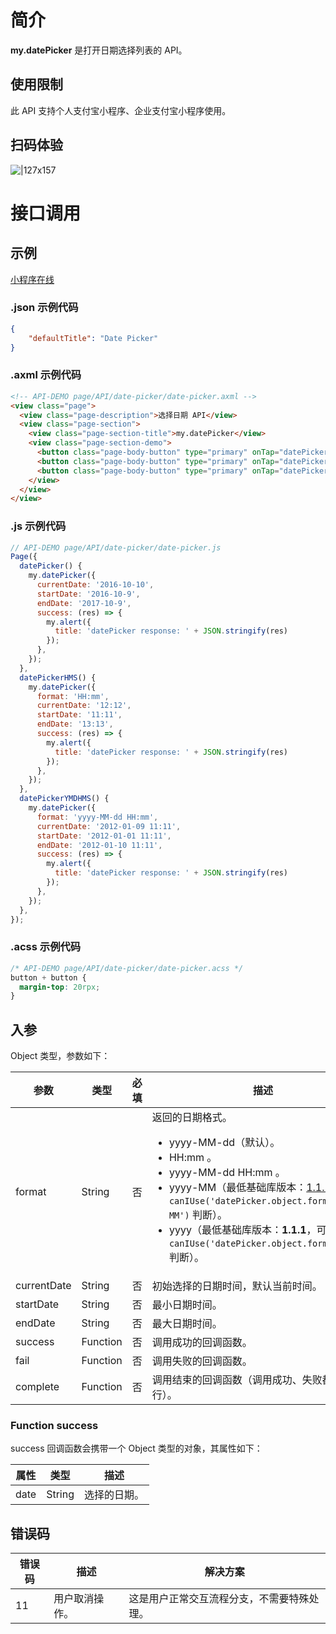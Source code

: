 # 简介
**my.datePicker** 是打开日期选择列表的 API。

## 使用限制

此 API 支持个人支付宝小程序、企业支付宝小程序使用。

## 扫码体验

![|127x157](https://gw.alipayobjects.com/zos/skylark-tools/public/files/8652e218e6d945058e66d1fd2eafc101.jpeg#align=left&display=inline&height=157&margin=%5Bobject%20Object%5D&originHeight=157&originWidth=127&status=done&style=none&width=127)

# 接口调用

## 示例
[小程序在线](https://opendocs.alipay.com/examples/eccf6b98-6a66-4584-8c36-2020d618b6a9) 

### .json 示例代码

```json
{
    "defaultTitle": "Date Picker"
}
```

### .axml 示例代码

```html
<!-- API-DEMO page/API/date-picker/date-picker.axml -->
<view class="page">
  <view class="page-description">选择日期 API</view>
  <view class="page-section">
    <view class="page-section-title">my.datePicker</view>
    <view class="page-section-demo">
      <button class="page-body-button" type="primary" onTap="datePicker">选择日期-1</button>
      <button class="page-body-button" type="primary" onTap="datePickerHMS">选择日期-2</button>
      <button class="page-body-button" type="primary" onTap="datePickerYMDHMS">选择日期-3</button>
    </view>
  </view>
</view>
```

### .js 示例代码

```javascript
// API-DEMO page/API/date-picker/date-picker.js
Page({
  datePicker() {
    my.datePicker({
      currentDate: '2016-10-10',
      startDate: '2016-10-9',
      endDate: '2017-10-9',
      success: (res) => {
        my.alert({
          title: 'datePicker response: ' + JSON.stringify(res)
        });
      },
    });
  },
  datePickerHMS() {
    my.datePicker({
      format: 'HH:mm',
      currentDate: '12:12',
      startDate: '11:11',
      endDate: '13:13',
      success: (res) => {
        my.alert({
          title: 'datePicker response: ' + JSON.stringify(res)
        });
      },
    });
  },
  datePickerYMDHMS() {
    my.datePicker({
      format: 'yyyy-MM-dd HH:mm',
      currentDate: '2012-01-09 11:11',
      startDate: '2012-01-01 11:11',
      endDate: '2012-01-10 11:11',
      success: (res) => {
        my.alert({
          title: 'datePicker response: ' + JSON.stringify(res)
        });
      },
    });
  },
});
```

### .acss 示例代码

```css
/* API-DEMO page/API/date-picker/date-picker.acss */
button + button {
  margin-top: 20rpx;
}
```

## 入参

Object 类型，参数如下：

| **参数** | **类型** | **必填** | **描述** |
| --- | --- | --- | --- |
| format | String | 否 | 返回的日期格式。<br /><ul><li>yyyy-MM-dd（默认）。</li><li>HH:mm 。</li><li>yyyy-MM-dd HH:mm 。</li><li>yyyy-MM（最低基础库版本：[1.1.1](https://opendocs.alipay.com/framework/compatibility)，可通过 `canIUse('datePicker.object.format.yyyy-MM')` 判断）。</li><li>yyyy（最低基础库版本：<b>1.1.1</b>，可通过 `canIUse('datePicker.object.format.yyyy')` 判断）。</li></ul> |
| currentDate | String | 否 | 初始选择的日期时间，默认当前时间。 |
| startDate | String | 否 | 最小日期时间。 |
| endDate | String | 否 | 最大日期时间。 |
| success | Function | 否 | 调用成功的回调函数。 |
| fail | Function | 否 | 调用失败的回调函数。 |
| complete | Function | 否 | 调用结束的回调函数（调用成功、失败都会执行）。 |


### Function success

success 回调函数会携带一个 Object 类型的对象，其属性如下：

| **属性** | **类型** | **描述** |
| --- | --- | --- |
| date | String | 选择的日期。 |


## 错误码
| **错误码** | **描述** | **解决方案** |
| --- | --- | --- |
| 11 | 用户取消操作。 | 这是用户正常交互流程分支，不需要特殊处理。 |

